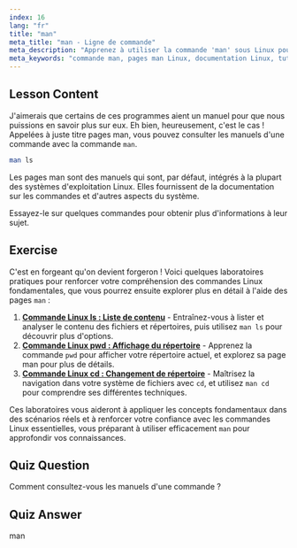 ```yaml
---
index: 16
lang: "fr"
title: "man"
meta_title: "man - Ligne de commande"
meta_description: "Apprenez à utiliser la commande 'man' sous Linux pour accéder aux manuels de commande. Découvrez la documentation Linux essentielle pour les débutants et améliorez vos compétences en ligne de commande."
meta_keywords: "commande man, pages man Linux, documentation Linux, tutoriel Linux, guide ligne de commande, Linux débutant"
---
```


## Lesson Content

J'aimerais que certains de ces programmes aient un manuel pour que nous puissions en savoir plus sur eux. Eh bien, heureusement, c'est le cas ! Appelées à juste titre pages man, vous pouvez consulter les manuels d'une commande avec la commande `man`.

```bash
man ls
```

Les pages man sont des manuels qui sont, par défaut, intégrés à la plupart des systèmes d'exploitation Linux. Elles fournissent de la documentation sur les commandes et d'autres aspects du système.

Essayez-le sur quelques commandes pour obtenir plus d'informations à leur sujet.

## Exercise

C'est en forgeant qu'on devient forgeron ! Voici quelques laboratoires pratiques pour renforcer votre compréhension des commandes Linux fondamentales, que vous pourrez ensuite explorer plus en détail à l'aide des pages `man` :

1. **[Commande Linux ls : Liste de contenu](https://labex.io/fr/labs/linux-linux-ls-command-content-listing-219205)** - Entraînez-vous à lister et analyser le contenu des fichiers et répertoires, puis utilisez `man ls` pour découvrir plus d'options.
2. **[Commande Linux pwd : Affichage du répertoire](https://labex.io/fr/labs/linux-linux-pwd-command-directory-displaying-209734)** - Apprenez la commande `pwd` pour afficher votre répertoire actuel, et explorez sa page man pour plus de détails.
3. **[Commande Linux cd : Changement de répertoire](https://labex.io/fr/labs/linux-linux-cd-command-directory-changing-209733)** - Maîtrisez la navigation dans votre système de fichiers avec `cd`, et utilisez `man cd` pour comprendre ses différentes techniques.

Ces laboratoires vous aideront à appliquer les concepts fondamentaux dans des scénarios réels et à renforcer votre confiance avec les commandes Linux essentielles, vous préparant à utiliser efficacement `man` pour approfondir vos connaissances.

## Quiz Question

Comment consultez-vous les manuels d'une commande ?

## Quiz Answer

man
